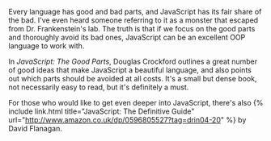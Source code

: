 Every language has good and bad parts, and JavaScript has its fair share of the bad. I've even heard someone referring to it as a monster that escaped from Dr. Frankenstein's lab. The truth is that if we focus on the good parts and thoroughly avoid its bad ones, JavaScript can be an excellent OOP language to work with.

In *JavaScript: The Good Parts*, Douglas Crockford outlines a great number of good ideas that make JavaScript a beautiful language, and also points out which parts should be avoided at all costs. It's a small but dense book, not necessarily easy to read, but it's definitely a must.

For those who would like to get even deeper into JavaScript, there's also {% include link.html title="JavaScript: The Definitive Guide" url="http://www.amazon.co.uk/dp/0596805527?tag=drin04-20" %} by David Flanagan.